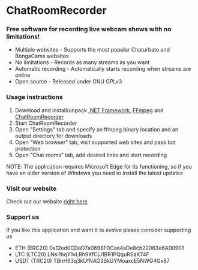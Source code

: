 # ChatRoomRecorder

### Free software for recording live webcam shows with no limitations!

- Multiple websites - Supports the most popular Chaturbate and BongaCams websites
- No limitations - Records as many streams as you want
- Automatic recording - Automatically starts recording when streams are online
- Open source - Released under GNU GPLv3

### Usage instructions

1. Download and install/unpack [.NET Framework](https://dotnet.microsoft.com/en-us/download/dotnet-framework/net48), [FFmpeg](https://github.com/BtbN/FFmpeg-Builds/releases/download/latest/ffmpeg-master-latest-win64-gpl.zip) and [ChatRoomRecorder](https://github.com/SagalVanderklok/ChatRoomRecorder/releases)
2. Start ChatRoomRecorder
3. Open "Settings" tab and specify an ffmpeg binary location and an output directory for downloads
4. Open "Web browser" tab, visit supported web sites and pass bot protection
5. Open "Chat rooms" tab, add desired links and start recording

NOTE: The application requires Microsoft Edge for its functioning, so if you have an older version of Windows you need to install the latest updates

### Visit our website

Check out our website [right here](https://chatroomrecorder.com)

### Support us

If you like this application and want it to evolve please consider supporting us

- ETH (ERC20) 0x12ed0CDaD7a0698F0Caa4aDe8cb22063e6A00901
- LTC (LTC20) LNsi1hqY1vLRh9KfCjJ1BR1PQquRSaX74F
- USDT (TRC20) TBhH93q3kUfNAG3SkUYMoaxcE5NWG4Gx87
